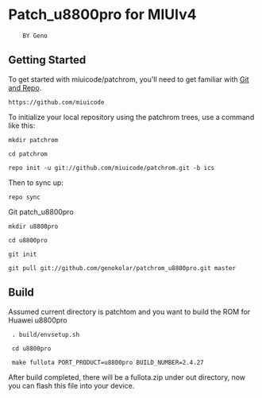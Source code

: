 Patch_u8800pro for MIUIv4
===========
        BY Geno


Getting Started
---------------

To get started with miuicode/patchrom, you'll need to get
familiar with [Git and Repo](http://source.android.com/download/using-repo).

    https://github.com/miuicode

To initialize your local repository using the patchrom trees, use a command like this:

    mkdir patchrom

    cd patchrom

    repo init -u git://github.com/miuicode/patchrom.git -b ics

Then to sync up:

    repo sync

Git patch_u8800pro

    mkdir u8800pro

    cd u8800pro

    git init

    git pull git://github.com/genokolar/patchrom_u8800pro.git master


Build
--------

Assumed current directory is patchtom and you want to build the ROM for Huawei u8800pro


     . build/envsetup.sh

     cd u8800pro

     make fullota PORT_PRODUCT=u8800pro BUILD_NUMBER=2.4.27

After build completed, there will be a fullota.zip under out directory, now you can flash this file into your device.

